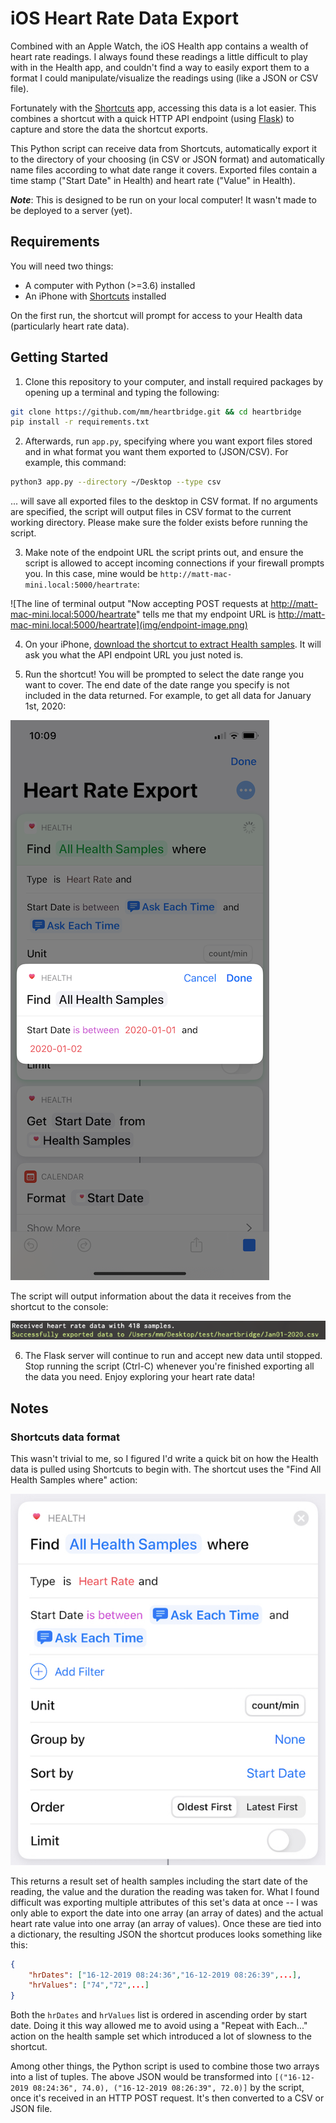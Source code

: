 # iOS Heart Rate Data Export

Combined with an Apple Watch, the iOS Health app contains a wealth of heart rate readings. I always found these readings a little difficult to play with in the Health app, and couldn't find a way to easily export them to a format I could manipulate/visualize the readings using (like a JSON or CSV file).

Fortunately with the [Shortcuts](https://apps.apple.com/us/app/shortcuts/id915249334) app, accessing this data is a lot easier. This combines a shortcut with a quick HTTP API endpoint (using [Flask](http://flask.palletsprojects.com/en/1.1.x/)) to capture and store the data the shortcut exports. 

This Python script can receive data from Shortcuts, automatically export it to the directory of your choosing (in CSV or JSON format) and automatically name files according to what date range it covers. Exported files contain a time stamp ("Start Date" in Health) and heart rate ("Value" in Health).

**_Note_**: This is designed to be run on your local computer! It wasn't made to be deployed to a server (yet).

## Requirements

You will need two things:

* A computer with Python (>=3.6) installed
* An iPhone with [Shortcuts](https://apps.apple.com/us/app/shortcuts/id915249334) installed

On the first run, the shortcut will prompt for access to your Health data (particularly heart rate data).

## Getting Started

1. Clone this repository to your computer, and install required packages by opening up a terminal and typing the following:

```bash
git clone https://github.com/mm/heartbridge.git && cd heartbridge
pip install -r requirements.txt
```

2. Afterwards, run `app.py`, specifying where you want export files stored and in what format you want them exported to (JSON/CSV). For example, this command:

```bash
python3 app.py --directory ~/Desktop --type csv
```

... will save all exported files to the desktop in CSV format. If no arguments are specified, the script will output files in CSV format to the current working directory. Please make sure the folder exists before running the script.

3. Make note of the endpoint URL the script prints out, and ensure the script is allowed to accept incoming connections if your firewall prompts you. In this case, mine would be ```http://matt-mac-mini.local:5000/heartrate```:

![The line of terminal output "Now accepting POST requests at http://matt-mac-mini.local:5000/heartrate" tells me that my endpoint URL is http://matt-mac-mini.local:5000/heartrate](img/endpoint-image.png)

4. On your iPhone, [download the shortcut to extract Health samples](https://www.icloud.com/shortcuts/2d24033f74bb493c8017e4986e6233bf). It will ask you what the API endpoint URL you just noted is.

5. Run the shortcut! You will be prompted to select the date range you want to cover. The end date of the date range you specify is not included in the data returned. For example, to get all data for January 1st, 2020:

![To select all data for January 1st, 2020, you would select a date range between January 1st and 2nd](img/shortcut-iPhone.png)

The script will output information about the data it receives from the shortcut to the console:

![Information about the data received by the script (number of samples and path of the file produced) is outputted to the console](img/script-output.png)

6. The Flask server will continue to run and accept new data until stopped. Stop running the script (Ctrl-C) whenever you're finished exporting all the data you need. Enjoy exploring your heart rate data!

## Notes

### Shortcuts data format

This wasn't trivial to me, so I figured I'd write a quick bit on how the Health data is pulled using Shortcuts to begin with. The shortcut uses the "Find All Health Samples where" action:

![A screenshot of the "Find All Health Samples where" action](img/find_action.jpeg)

This returns a result set of health samples including the start date of the reading, the value and the duration the reading was taken for. What I found difficult was exporting multiple attributes of this set's data at once -- I was only able to export the date into one array (an array of dates) and the actual heart rate value into one array (an array of values). Once these are tied into a dictionary, the resulting JSON the shortcut produces looks something like this:

```json
{
    "hrDates": ["16-12-2019 08:24:36","16-12-2019 08:26:39",...],
    "hrValues": ["74","72",...]
}
```

Both the ```hrDates``` and ```hrValues``` list is ordered in ascending order by start date. Doing it this way allowed me to avoid using a "Repeat with Each..." action on the health sample set which introduced a lot of slowness to the shortcut. 

Among other things, the Python script is used to combine those two arrays into a list of tuples. The above JSON would be transformed into ```[("16-12-2019 08:24:36", 74.0), ("16-12-2019 08:26:39", 72.0)]``` by the script, once it's received in an HTTP POST request. It's then converted to a CSV or JSON file. 